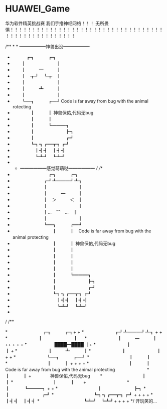 # HUAWEI_Game
华为软件精英挑战赛
我们手撸神经网络！！！
无所畏惧！！！！！！！！！！！！！！！！！！！！！！！！！！！！！！！！！！！！！！！！！！！！！！！！！！！

/** * * ━━━━━━神兽出没━━━━━━ 
* 　　　┏┓　　　┏┓ 
* 　　┃　　　　　　　┃ 
* 　　┃　　　━　　　┃ 
* 　　┃　┳┛　┗┳　┃ 
* 　　┃　　　　　　　┃ 
* 　　┃　　　┻　　　┃ 
* 　　┃　　　　　　　┃ 
* 　　┗━┓　　　┏━┛Code is far away from bug with the animal rotecting 
* 　　　　┃　　　┃ 神兽保佑,代码无bug 
* 　　　　┃　　　┃ 
* 　　　　┃　　　┗━━━┓ 
* 　　　　┃　　　　　　　┣┓ 
* 　　　　┃　　　　　　　┏┛ 
* 　　　　┗┓┓┏━┳┓┏┛ 
* 　　　　　┃┫┫　┃┫┫ 
* 　　　　　┗┻┛　┗┻┛ 
* * ━━━━━━感觉萌萌哒━━━━━━ */ /** 
* 　　　　　　　　┏┓　　　┏┓ 
* 　　　　　　　┏┛┻━━━┛┻┓ 
* 　　　　　　　┃　　　　　　　┃ 　 
* 　　　　　　　┃　　　━　　　┃ 
* 　　　　　　　┃　＞　　　＜　┃ 
* 　　　　　　　┃　　　　　　　┃ 
* 　　　　　　　┃...　⌒　...　┃ 
* 　　　　　　　┃　　　　　　　┃ 
* 　　　　　　　┗━┓　　　┏━┛ 
* 　　　　　　　　　┃　　　┃　Code is far away from bug with the animal protecting　　　　　　　　　　 
* 　　　　　　　　　┃　　　┃ 神兽保佑,代码无bug 
* 　　　　　　　　　┃　　　┃　　　　　　　　　　　 
* 　　　　　　　　　┃　　　┃ 　　　　　　 
* 　　　　　　　　　┃　　　┃ 
* 　　　　　　　　　┃　　　┃　　　　　　　　　　　 
* 　　　　　　　　　┃　　　┗━━━┓ 
* 　　　　　　　　　┃　　　　　　　┣┓ 
* 　　　　　　　　　┃　　　　　　　┏┛ 
* 　　　　　　　　　┗┓┓┏━┳┓┏┛ 
* 　　　　　　　　　　┃┫┫　┃┫┫ 
* 　　　　　　　　　　┗┻┛　┗┻┛ 
*
/ /** 

*　　　　　　　　┏┓　　　┏┓+ + 
*　　　　　　　┏┛┻━━━┛┻┓ + + 
*　　　　　　　┃　　　　　　　┃ 　 
*　　　　　　　┃　　　━　　　┃ ++ + + + 
*　　　　　　 ████━████ ┃+ 
*　　　　　　　┃　　　　　　　┃ + 
*　　　　　　　┃　　　┻　　　┃ 
*　　　　　　　┃　　　　　　　┃ + + 
*　　　　　　　┗━┓　　　┏━┛ 
*　　　　　　　　　┃　　　┃　　　　　　　　　　　 
*　　　　　　　　　┃　　　┃ + + + + 
*　　　　　　　　　┃　　　┃　　　　Code is far away from bug with the animal protecting　　　　　　　 
*　　　　　　　　　┃　　　┃ + 　　　　神兽保佑,代码无bug　　 
*　　　　　　　　　┃　　　┃ 
*　　　　　　　　　┃　　　┃　　+　　　　　　　　　 
*　　　　　　　　　┃　 　　┗━━━┓ + + 
*　　　　　　　　　┃ 　　　　　　　┣┓ 
*　　　　　　　　　┃ 　　　　　　　┏┛ 
*　　　　　　　　　┗┓┓┏━┳┓┏┛ + + + + 
*　　　　　　　　　　┃┫┫　┃┫┫ 
*　　　　　　　　　　┗┻┛　┗┻┛+ + + + 
*/
开玩笑的...
